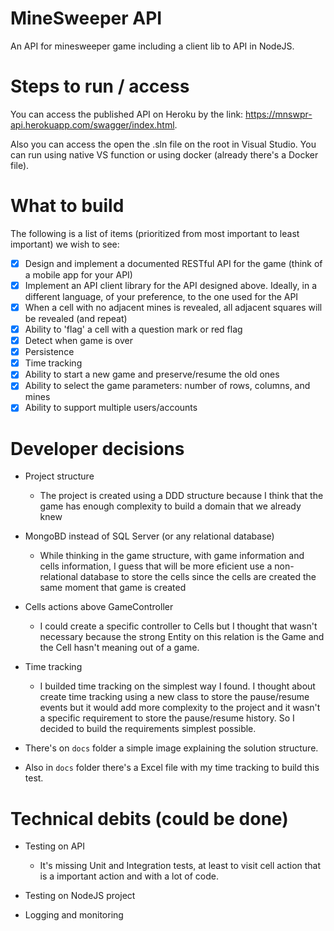 # MineSweeper API
An API for minesweeper game including a client lib to API in NodeJS.

# Steps to run / access

You can access the published API on Heroku by the link: https://mnswpr-api.herokuapp.com/swagger/index.html.

Also you can access the open the .sln file on the root in Visual Studio. 
You can run using native VS function or using docker (already there's a Docker file).

# What to build

The following is a list of items (prioritized from most important to least important) we wish to see:

- [x] Design and implement a documented RESTful API for the game (think of a mobile app for your API)
- [x] Implement an API client library for the API designed above. Ideally, in a different language, of your preference, to the one used for the API
- [x] When a cell with no adjacent mines is revealed, all adjacent squares will be revealed (and repeat)
- [x] Ability to 'flag' a cell with a question mark or red flag
- [x] Detect when game is over
- [x] Persistence
- [x] Time tracking
- [x] Ability to start a new game and preserve/resume the old ones
- [x] Ability to select the game parameters: number of rows, columns, and mines
- [x] Ability to support multiple users/accounts

# Developer decisions

- Project structure
    - The project is created using a DDD structure because I think that the game has enough complexity to build a domain that we already knew

- MongoBD instead of SQL Server (or any relational database)
    - While thinking in the game structure, with game information and cells information, I guess that will be more eficient use a non-relational database to store the cells since the cells are created the same moment that game is created

- Cells actions above GameController
    - I could create a specific controller to Cells but I thought that wasn't necessary because the strong Entity on this relation is the Game and the Cell hasn't meaning out of a game.

- Time tracking
    - I builded time tracking on the simplest way I found. I thought about create time tracking using a new class to store the pause/resume events but it would add more complexity to the project and it wasn't a specific requirement to store the pause/resume history. So I decided to build the requirements simplest possible.

- There's on `docs` folder a simple image explaining the solution structure.

- Also in `docs` folder there's a Excel file with my time tracking to build this test.

# Technical debits (could be done)

- Testing on API
    - It's missing Unit and Integration tests, at least to visit cell action that is a important action and with a lot of code.

- Testing on NodeJS project

- Logging and monitoring
